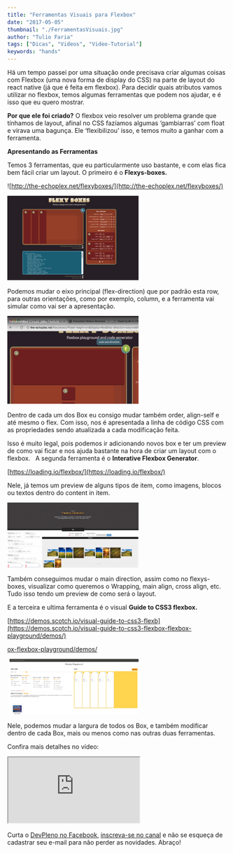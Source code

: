 ```yaml
---
title: "Ferramentas Visuais para Flexbox"
date: "2017-05-05"
thumbnail: "./FerramentasVisuais.jpg"
author: "Tulio Faria"
tags: ["Dicas", "Videos", "Video-Tutorial"]
keywords: "hands"
---
```



Há um tempo passei por uma situação onde precisava criar algumas coisas com Flexbox (uma nova forma de display do CSS) na parte de layout do react native (já que é feita em flexbox). Para decidir quais atributos vamos utilizar no flexbox, temos algumas ferramentas que podem nos ajudar, e é isso que eu quero mostrar.

 

**Por que ele foi criado?**
O flexbox veio resolver um problema grande que tínhamos de layout, afinal no CSS fazíamos algumas ‘gambiarras’ com float e virava uma bagunça. Ele ‘flexibilizou’ isso, e temos muito a ganhar com a ferramenta.

 

**Apresentando as Ferramentas**

Temos 3 ferramentas, que eu particularmente uso bastante, e com elas fica bem fácil criar um layout. O primeiro é o **Flexys-boxes.**

![http://the-echoplex.net/flexyboxes/](http://the-echoplex.net/flexyboxes/) 

![](eecb164f-2fe4-4336-af81-32e7492be37a.png) 

Podemos mudar o eixo principal (flex-direction) que por padrão esta row, para outras orientações, como por exemplo, column, e a ferramenta vai simular como vai ser a apresentação.

 ![](41af88e8-59f7-42bb-862d-37974b103aa3.png)

Dentro de cada um dos Box eu consigo mudar também order, align-self e até mesmo o flex. Com isso, nos é apresentada a linha de código CSS com as propriedades sendo atualizada a cada modificação feita. 

Isso é muito legal, pois podemos ir adicionando novos box e ter um preview de como vai ficar e nos ajuda bastante na hora de criar um layout com o flexbox.   A segunda ferramenta é o **Interative Flexbox Generator**.

 [https://loading.io/flexbox/](https://loading.io/flexbox/) 
 
 Nele, já temos um preview de alguns tipos de item, como imagens, blocos ou textos dentro do content in item. 
 
 ![](b0845ffc-55a7-4186-b1a1-7841c7d8b58d.png)
 
  Também conseguimos mudar o main direction, assim como no flexys-boxes, visualizar como queremos o Wrapping, main align, cross align, etc. Tudo isso tendo um preview de como será o layout.
  

   E a terceira e ultima ferramenta é o visual **Guide to CSS3 flexbox.** 
   
   [https://demos.scotch.io/visual-guide-to-css3-flexb](https://demos.scotch.io/visual-guide-to-css3-flexbox-flexbox-playground/demos/)
   
   [ox-flexbox-playground/demos/](https://demos.scotch.io/visual-guide-to-css3-flexbox-flexbox-playground/demos/) 
   
   ![](3bae047d-f9c3-4f6f-958e-cb024ac769e2.png)
   
   Nele, podemos mudar a largura de todos os Box, e também modificar dentro de cada Box, mais ou menos como nas outras duas ferramentas.

 

Confira mais detalhes no vídeo:


 <div class="embed-responsive embed-responsive-16by9"> 
 <iframe class="embed-responsive-item" src="https://www.youtube.com/embed/Puz6RHPQ_uM" allowfullscreen></iframe>
  </div>

   Curta o [DevPleno no Facebook](https://www.facebook.com/devpleno), [inscreva-se no canal](https://www.youtube.com/devplenocom) e não se esqueça de cadastrar seu e-mail para não perder as novidades. Abraço!


   
   
